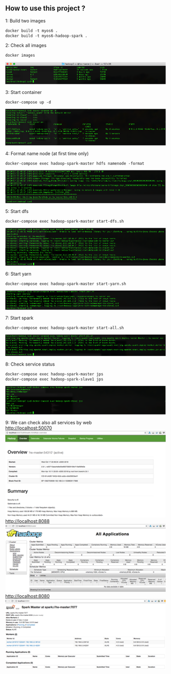 ## **How to use this project ?**
1: Build two images 

    docker build -t myos6 .
    docker build -t myos6-hadoop-spark .

2: Check all images

    docker images

![enter image description here](https://raw.githubusercontent.com/parisgo/docker-hadoop-spark/master/docs/images/Capture01.png) 

3: Start container

    docker-compose up -d

![enter image description here](https://raw.githubusercontent.com/parisgo/docker-hadoop-spark/master/docs/images/Capture02.png)

4: Format name node (at first time only)

    docker-compose exec hadoop-spark-master hdfs namenode -format
![enter image description here](https://raw.githubusercontent.com/parisgo/docker-hadoop-spark/master/docs/images/Capture03.png)

5: Start dfs 

    docker-compose exec hadoop-spark-master start-dfs.sh       
![enter image description here](https://raw.githubusercontent.com/parisgo/docker-hadoop-spark/master/docs/images/Capture04.png)
 
 6: Start yarn     

    docker-compose exec hadoop-spark-master start-yarn.sh      
![enter image description here](https://raw.githubusercontent.com/parisgo/docker-hadoop-spark/master/docs/images/Capture05.png)

7: Start spark     

    docker-compose exec hadoop-spark-master start-all.sh
![enter image description here](https://raw.githubusercontent.com/parisgo/docker-hadoop-spark/master/docs/images/Capture06.png)

8: Check service status

    docker-compose exec hadoop-spark-master jps
    docker-compose exec hadoop-spark-slave1 jps

![enter image description here](https://raw.githubusercontent.com/parisgo/docker-hadoop-spark/master/docs/images/Capture07.png)
    
9: We can check also all services by web    
[http://localhost:50070](http://localhost:50070)
![enter image description here](https://raw.githubusercontent.com/parisgo/docker-hadoop-spark/master/docs/images/Capture08.png)   
[http://localhost:8088](http://localhost:8088)
![enter image description here](https://raw.githubusercontent.com/parisgo/docker-hadoop-spark/master/docs/images/Capture09.png)   
[http://localhost:8080](http://localhost:8080)
![enter image description here](https://raw.githubusercontent.com/parisgo/docker-hadoop-spark/master/docs/images/Capture10.png)